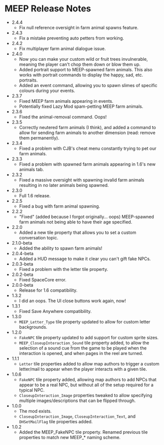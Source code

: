 # MEEP Release Notes
* 2.4.4
  * Fix null reference oversight in farm animal spawns feature.
* 2.4.3
  * Fix a mistake preventing auto petters from working.
* 2.4.2
  * Fix multiplayer farm animal dialogue issue.
* 2.4.0
  * Now you can make your custom wild or fruit trees invulnerable, meaning the player can't chop them down or blow them up.
  * Added portrait support to MEEP-spawned farm animals. This also works with portrait commands to display the happy, sad, etc. portraits.
  * Added an event command, allowing you to spawn slimes of specific colours during your events.
* 2.3.7
  * Fixed MEEP farm animals appearing in events.
  * Potentially fixed Lazy Mod spam-petting MEEP farm animals.
* 2.3.6
  * Fixed the animal-removal command. Oops!
* 2.3.5
  * Correctly neutered farm animals (I think), and added a command to allow for sending farm animals to another dimension (read: remove them permanently).
* 2.3.4
  * Fixed a problem with CJB's cheat menu constantly trying to pet our farm animals.
* 2.3.3
  * Fixed a problem with spawned farm animals appearing in 1.6's new animals tab.
* 2.3.2
  * Fixed a massive oversight with spawning invalid farm animals resulting in no later animals being spawned.
* 2.3.0
  * Full 1.6 release.
* 2.2.5
  * Fixed a bug with farm animal spawning.
* 2.2.2
  * "Fixed" (added because I forgot originally... oops) MEEP-spawned farm animals not being able to have their age specified.
* 2.2.0
  * Added a new tile property that allows you to set a custom conversation topic.
* 2.1.0-beta
  * Added the ability to spawn farm animals!
* 2.0.4-beta
  * Added a HUD message to make it clear you can't gift fake NPCs.
* 2.0.3-beta
  * Fixed a problem with the letter tile property.
* 2.0.2-beta
  * Fixed SpaceCore error.
* 2.0.0-beta
  * Release for 1.6 compatibility.
* 1.3.2
  * I did an oops. The UI close buttons work again, now!
* 1.3.1
  * Fixed Save Anywhere compatibility.
* 1.3.0
  * `MEEP_Letter_Type` tile property updated to allow for custom letter backgrounds.
* 1.2.0
  * `FakeNPC` tile property updated to add support for custom sprite sizes.
  * `MEEP_CloseupInteraction_Sound` tile property added, to allow the selection of a sound cue from the game to be played when the interaction is opened, and when pages in the reel are turned.
* 1.1.1
  * `Letter` tile properties added to allow map authors to trigger a custom letter/mail to appear when the player interacts with a given tile.
* 1.0.6
  * `FakeNPC` tile property added, allowing map authors to add NPCs that appear to be a real NPC, but without all of the setup required for a typical NPC.
  * `CloseupInteraction_Image` properties tweaked to allow specifying multiple images/descriptions that can be flipped through.
* 1.0.0
  * The mod exists.
  * `CloseupInteraction_Image`, `CloseupInteraction_Text`, and `DHSetMailFlag` tile properties added.
* 1.0.2
  * Added the MEEP_FakeNPC tile property. Renamed previous tile properties to match new MEEP_* naming scheme.
